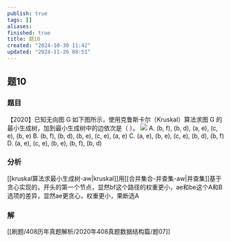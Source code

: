 ```yaml
---
publish: true
tags: []
aliases: 
finished: true
title: 题10
created: "2024-10-30 11:42"
updated: "2024-11-26 08:51"
---
```

## 题10
### 题目
【2020】已知无向图 G 如下图所示，使用克鲁斯卡尔（Kruskal）算法求图 G 的最小生成树，加到最小生成树中的边依次是（ ）。
![](https://img.hwenyi.tech/202411261642002.webp)
A. (b, f), (b, d), (a, e), (c, e), (b, e)
B. (b, f), (b, d), (b, e), (c, e), (a, e)
C. (a, e), (b, e), (c, e), (b, d), (b, f)
D. (a, e), (c, e), (b, e), (b, f), (b, d)
### 分析
[[kruskal算法求最小生成树-aw|kruskal]]用[[合并集合-并查集-aw|并查集]]基于贪心实现的，开头的第一个节点，显然bf这个路径的权重更小，ae和be这个A和B选项的差异，显然ae更贪心，权重更小，果断选A
### 解
[[刷题/408历年真题解析/2020年408真题数据结构篇/题07]]